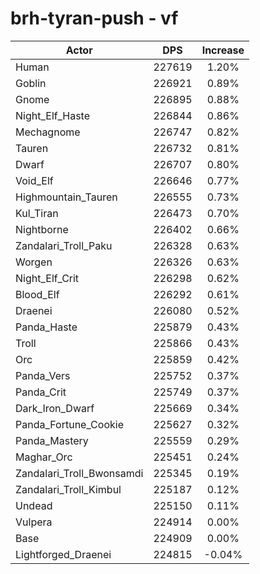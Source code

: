 # brh-tyran-push - vf
| Actor | DPS | Increase |
|---|:---:|:---:|
|Human|227619|1.20%|
|Goblin|226921|0.89%|
|Gnome|226895|0.88%|
|Night_Elf_Haste|226844|0.86%|
|Mechagnome|226747|0.82%|
|Tauren|226732|0.81%|
|Dwarf|226707|0.80%|
|Void_Elf|226646|0.77%|
|Highmountain_Tauren|226555|0.73%|
|Kul_Tiran|226473|0.70%|
|Nightborne|226402|0.66%|
|Zandalari_Troll_Paku|226328|0.63%|
|Worgen|226326|0.63%|
|Night_Elf_Crit|226298|0.62%|
|Blood_Elf|226292|0.61%|
|Draenei|226080|0.52%|
|Panda_Haste|225879|0.43%|
|Troll|225866|0.43%|
|Orc|225859|0.42%|
|Panda_Vers|225752|0.37%|
|Panda_Crit|225749|0.37%|
|Dark_Iron_Dwarf|225669|0.34%|
|Panda_Fortune_Cookie|225627|0.32%|
|Panda_Mastery|225559|0.29%|
|Maghar_Orc|225451|0.24%|
|Zandalari_Troll_Bwonsamdi|225345|0.19%|
|Zandalari_Troll_Kimbul|225187|0.12%|
|Undead|225150|0.11%|
|Vulpera|224914|0.00%|
|Base|224909|0.00%|
|Lightforged_Draenei|224815|-0.04%|
